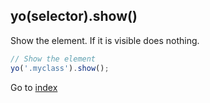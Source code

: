 ## yo(selector).show()

Show the element. If it is visible does nothing. 

```javascript
// Show the element
yo('.myclass').show();
```

Go to [index](index.md)